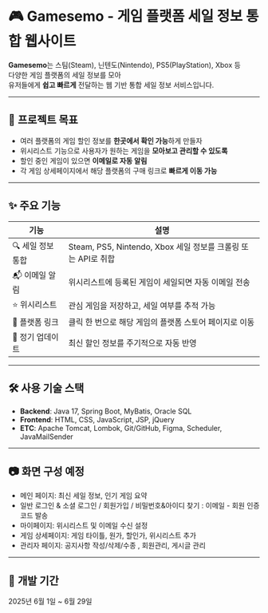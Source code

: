 # 🎮 Gamesemo - 게임 플랫폼 세일 정보 통합 웹사이트

**Gamesemo**는 스팀(Steam), 닌텐도(Nintendo), PS5(PlayStation), Xbox 등  
다양한 게임 플랫폼의 세일 정보를 모아  
유저들에게 **쉽고 빠르게** 전달하는 웹 기반 통합 세일 정보 서비스입니다.

---

## 📌 프로젝트 목표

- 여러 플랫폼의 게임 할인 정보를 **한곳에서 확인 가능**하게 만들자
- 위시리스트 기능으로 사용자가 원하는 게임을 **모아보고 관리할 수 있도록**
- 할인 중인 게임이 있으면 **이메일로 자동 알림**
- 각 게임 상세페이지에서 해당 플랫폼의 구매 링크로 **빠르게 이동 가능**

---

## ✨ 주요 기능

| 기능 | 설명 |
|------|------|
| 🔍 세일 정보 통합 | Steam, PS5, Nintendo, Xbox 세일 정보를 크롤링 또는 API로 취합 |
| 📬 이메일 알림 | 위시리스트에 등록된 게임이 세일되면 자동 이메일 전송 |
| ⭐ 위시리스트 | 관심 게임을 저장하고, 세일 여부를 추적 가능 |
| 🔗 플랫폼 링크 | 클릭 한 번으로 해당 게임의 플랫폼 스토어 페이지로 이동 |
| 📅 정기 업데이트 | 최신 할인 정보를 주기적으로 자동 반영 |

---

## 🛠️ 사용 기술 스택

- **Backend**: Java 17, Spring Boot, MyBatis, Oracle SQL
- **Frontend**: HTML, CSS, JavaScript, JSP, jQuery
- **ETC**: Apache Tomcat, Lombok, Git/GitHub, Figma, Scheduler, JavaMailSender

---

## 📷 화면 구성 예정

- 메인 페이지: 최신 세일 정보, 인기 게임 요약
- 일반 로그인 & 소셜 로그인 / 회원가입 / 비밀번호&아이디 찾기 : 이메일 - 회원 인증 코드 발송
- 마이페이지: 위시리스트 및 이메일 수신 설정
- 게임 상세페이지: 게임 타이틀, 원가, 할인가, 위시리스트 추가 
- 관리자 페이지: 공지사항 작성/삭제/수종 , 회원관리, 게시글 관리

---

## 📅 개발 기간

2025년 6월 1일 ~ 6월 29일

